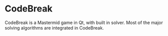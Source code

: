 CodeBreak
=========

CodeBreak is a Mastermid game in Qt, with built in solver. Most of the major solving algorithms are integrated in CodeBreak.
